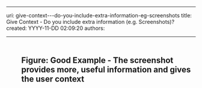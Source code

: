 

---
uri: give-context---do-you-include-extra-information-eg-screenshots
title: Give Context - Do you include extra information (e.g. Screenshots)?
created: YYYY-11-DD 02:09:20
authors:

---




<span class='intro'> <h2><dl class="goodImage"><dt><img src="http&#58;//www.ssw.com.au/ssw/Standards/Rules/Images/GoodMoreInfo.png" alt="" /></dt>
<dd>Figure&#58; Good Example - The screenshot provides more, useful information and gives the user context</dd></dl></h2> </span>




